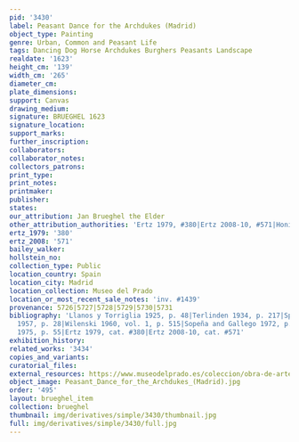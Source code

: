 ```yaml
---
pid: '3430'
label: Peasant Dance for the Archdukes (Madrid)
object_type: Painting
genre: Urban, Common and Peasant Life
tags: Dancing Dog Horse Archdukes Burghers Peasants Landscape
realdate: '1623'
height_cm: '139'
width_cm: '265'
diameter_cm: 
plate_dimensions: 
support: Canvas
drawing_medium: 
signature: BRUEGHEL 1623
signature_location: 
support_marks: 
further_inscription: 
collaborators: 
collaborator_notes: 
collectors_patrons: 
print_type: 
print_notes: 
printmaker: 
publisher: 
states: 
our_attribution: Jan Brueghel the Elder
other_attribution_authorities: 'Ertz 1979, #380|Ertz 2008-10, #571|Honig database'
ertz_1979: '380'
ertz_2008: '571'
bailey_walker: 
hollstein_no: 
collection_type: Public
location_country: Spain
location_city: Madrid
location_collection: Museo del Prado
location_or_most_recent_sale_notes: 'inv. #1439'
provenance: 5726|5727|5728|5729|5730|5731
bibliography: 'Llanos y Torriglia 1925, p. 48|Terlinden 1934, p. 217|Speth-Holterhoff
  1957, p. 28|Wilenski 1960, vol. 1, p. 515|Sopeña and Gallego 1972, p. 152|Madrid
  1975, p. 55|Ertz 1979, cat. #380|Ertz 2008-10, cat. #571'
exhibition_history: 
related_works: '3434'
copies_and_variants: 
curatorial_files: 
external_resources: https://www.museodelprado.es/coleccion/obra-de-arte/baile-campestre-ante-los-archiduques/6e853fbb-18a8-4d9f-89d7-129ab18c8bf0
object_image: Peasant_Dance_for_the_Archdukes_(Madrid).jpg
order: '495'
layout: brueghel_item
collection: brueghel
thumbnail: img/derivatives/simple/3430/thumbnail.jpg
full: img/derivatives/simple/3430/full.jpg
---
```

